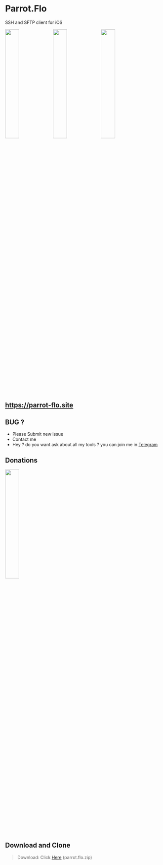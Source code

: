 # Parrot.Flo
SSH and SFTP client for iOS


 <img src="https://www.up-00.com/i/00218/j4hnahcf3ncn.png" width="30%"></img>
 <img src="https://www.up-00.com/i/00218/gyne6v39illg.png" width="30%"></img>
 <img src="https://www.up-00.com/i/00218/t6kgxqtuhqyl.png" width="30%"></img>



## https://parrot-flo.site 

## BUG ? 
- Please Submit new issue 
- Contact me
- Hey ? do you want ask about all my tools ? you can join me in [Telegram](https://T.me/flaah999)

## Donations 

 <img src="https://www.up-00.com/i/00176/4gu5yi4fwmgt.jpg" width="30%"></img>
 
 ## Download and Clone
 > Download: Click [Here](https://github.com/0xfff0800/Parrot.Flo/archive/refs/heads/main.zip) (parrot.flo.zip)
 
